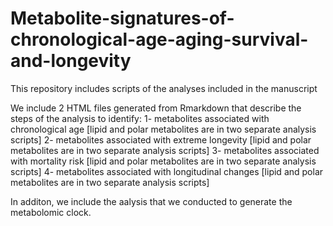 # Metabolite-signatures-of-chronological-age-aging-survival-and-longevity
This repository includes scripts of the analyses included in the manuscript

We include 2 HTML files generated from Rmarkdown that describe the steps of the analysis to identify:
1- metabolites associated with chronological age [lipid and polar metabolites are in two separate analysis scripts]
2- metabolites associated with extreme longevity [lipid and polar metabolites are in two separate analysis scripts]
3- metabolites associated with mortality risk [lipid and polar metabolites are in two separate analysis scripts]
4- metabolites associated with longitudinal changes  [lipid and polar metabolites are in two separate analysis scripts]

In additon, we include the aalysis that we conducted to generate the metabolomic clock.
